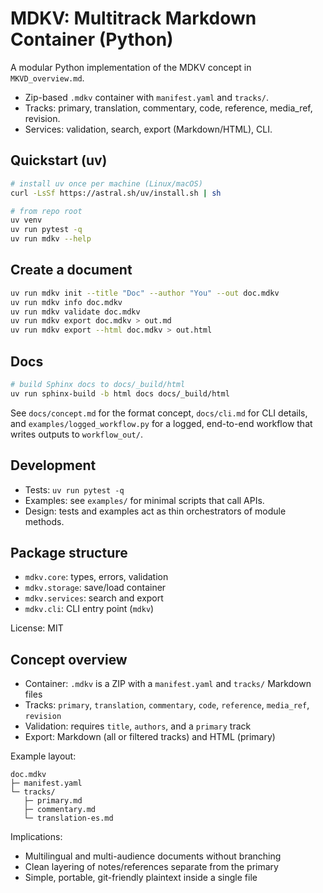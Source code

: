 # MDKV: Multitrack Markdown Container (Python)

A modular Python implementation of the MDKV concept in `MKVD_overview.md`.

- Zip-based `.mdkv` container with `manifest.yaml` and `tracks/`.
- Tracks: primary, translation, commentary, code, reference, media_ref, revision.
- Services: validation, search, export (Markdown/HTML), CLI.

## Quickstart (uv)

```bash
# install uv once per machine (Linux/macOS)
curl -LsSf https://astral.sh/uv/install.sh | sh

# from repo root
uv venv
uv run pytest -q
uv run mdkv --help
```

## Create a document

```bash
uv run mdkv init --title "Doc" --author "You" --out doc.mdkv
uv run mdkv info doc.mdkv
uv run mdkv validate doc.mdkv
uv run mdkv export doc.mdkv > out.md
uv run mdkv export --html doc.mdkv > out.html
```

## Docs

```bash
# build Sphinx docs to docs/_build/html
uv run sphinx-build -b html docs docs/_build/html
```

See `docs/concept.md` for the format concept, `docs/cli.md` for CLI details, and `examples/logged_workflow.py` for a logged, end-to-end workflow that writes outputs to `workflow_out/`.

## Development

- Tests: `uv run pytest -q`
- Examples: see `examples/` for minimal scripts that call APIs.
- Design: tests and examples act as thin orchestrators of module methods.

## Package structure

- `mdkv.core`: types, errors, validation
- `mdkv.storage`: save/load container
- `mdkv.services`: search and export
- `mdkv.cli`: CLI entry point (`mdkv`)

License: MIT

## Concept overview

- Container: `.mdkv` is a ZIP with a `manifest.yaml` and `tracks/` Markdown files
- Tracks: `primary`, `translation`, `commentary`, `code`, `reference`, `media_ref`, `revision`
- Validation: requires `title`, `authors`, and a `primary` track
- Export: Markdown (all or filtered tracks) and HTML (primary)

Example layout:

```text
doc.mdkv
├─ manifest.yaml
└─ tracks/
   ├─ primary.md
   ├─ commentary.md
   └─ translation-es.md
```

Implications:

- Multilingual and multi-audience documents without branching
- Clean layering of notes/references separate from the primary
- Simple, portable, git-friendly plaintext inside a single file
